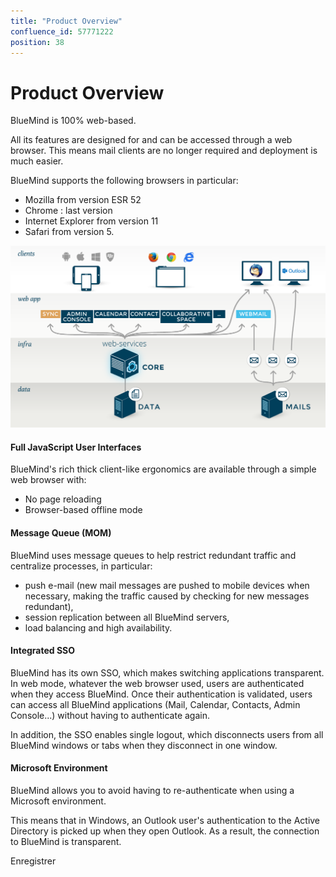 ```yaml
---
title: "Product Overview"
confluence_id: 57771222
position: 38
---
```

# Product Overview


BlueMind is 100% web-based.

All its features are designed for and can be accessed through a web browser. This means mail clients are no longer required and deployment is much easier.

BlueMind supports the following browsers in particular:

- Mozilla from version ESR 52
- Chrome : last version
- Internet Explorer from version 11
- Safari from version 5.


![](../../attachments/57771222/57771223.png)

#### Full JavaScript User Interfaces

BlueMind's rich thick client-like ergonomics are available through a simple web browser with:

- No page reloading
- Browser-based offline mode


#### Message Queue (MOM)

BlueMind uses message queues to help restrict redundant traffic and centralize processes, in particular:

- push e-mail (new mail messages are pushed to mobile devices when necessary, making the traffic caused by checking for new messages redundant),
- session replication between all BlueMind servers,
- load balancing and high availability.


#### Integrated SSO

BlueMind has its own SSO, which makes switching applications transparent. In web mode, whatever the web browser used, users are authenticated when they access BlueMind. Once their authentication is validated, users can access all BlueMind applications (Mail, Calendar, Contacts, Admin Console...) without having to authenticate again.

In addition, the SSO enables single logout, which disconnects users from all BlueMind windows or tabs when they disconnect in one window.

#### Microsoft Environment

BlueMind allows you to avoid having to re-authenticate when using a Microsoft environment.

This means that in Windows, an Outlook user's authentication to the Active Directory is picked up when they open Outlook. As a result, the connection to BlueMind is transparent.

Enregistrer

